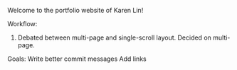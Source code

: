 Welcome to the portfolio website of Karen Lin!

Workflow:
1. Debated between multi-page and single-scroll layout. Decided on multi-page. 

Goals:
Write better commit messages
Add links
